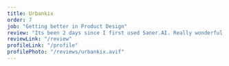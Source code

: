 ```yaml
---
title: Urbankix
order: 7
job: "Getting better in Product Design"
review: "Its been 2 days since I first used Saner.AI. Really wonderful experience. I had a hard time document all my design decision and user interview without theming and synthesizing them. With Saner, this works just seem so easy now. And the semantic search and chatting with bot makes the workflow more nature and less cocky machinary thingy. :D"
reviewLink: "/review"
profileLink: "/profile"
profilePhoto: "/reviews/urbankix.avif"
---
```

